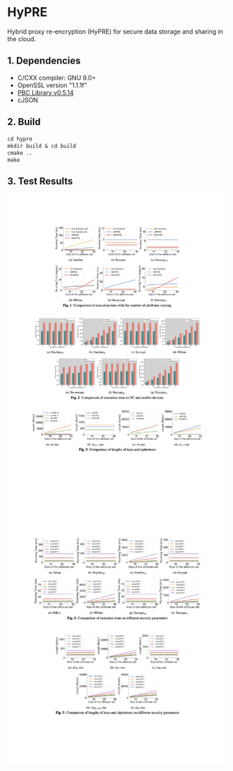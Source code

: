 # HyPRE
Hybrid proxy re-encryption (HyPRE) for secure data storage and sharing in the cloud.

## 1. Dependencies
- C/CXX compiler: GNU 9.0+
- OpenSSL version "1.1.1f"
- [PBC Library v0.5.14](https://crypto.stanford.edu/pbc/download.html)
- cJSON

## 2. Build
```
cd hypre
mkdir build & cd build
cmake ..
make
```

## 3. Test Results
![](imgs/exp-1.png)
![](imgs/exp-2.png)
